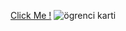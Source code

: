 [Click Me !]()
![ögrenci karti](https://github.com/kaplanh/table-1/assets/101884444/3521f339-990e-4f5f-80b1-c8d0aab52a52)
